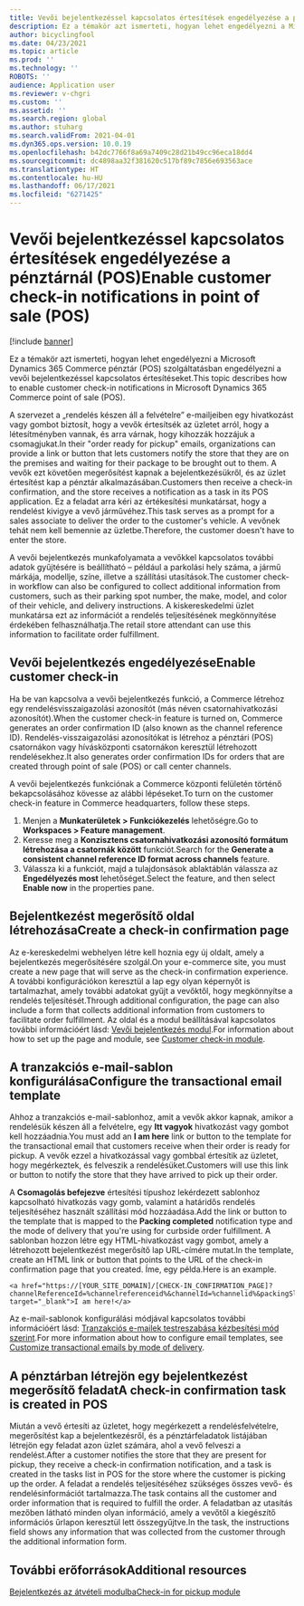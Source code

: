 ```yaml
---
title: Vevői bejelentkezéssel kapcsolatos értesítések engedélyezése a pénztárnál (POS)
description: Ez a témakör azt ismerteti, hogyan lehet engedélyezni a Microsoft Dynamics 365 Commerce pénztár (POS) szolgáltatásban engedélyezni a vevői bejelentkezéssel kapcsolatos értesítéseket.
author: bicyclingfool
ms.date: 04/23/2021
ms.topic: article
ms.prod: ''
ms.technology: ''
ROBOTS: ''
audience: Application user
ms.reviewer: v-chgri
ms.custom: ''
ms.assetid: ''
ms.search.region: global
ms.author: stuharg
ms.search.validFrom: 2021-04-01
ms.dyn365.ops.version: 10.0.19
ms.openlocfilehash: b42dc7766f8a69a7409c28d21b49cc96eca18dd4
ms.sourcegitcommit: dc4898aa32f381620c517bf89c7856e693563ace
ms.translationtype: HT
ms.contentlocale: hu-HU
ms.lasthandoff: 06/17/2021
ms.locfileid: "6271425"
---
```

# <a name="enable-customer-check-in-notifications-in-point-of-sale-pos"></a><span data-ttu-id="f076d-103">Vevői bejelentkezéssel kapcsolatos értesítések engedélyezése a pénztárnál (POS)</span><span class="sxs-lookup"><span data-stu-id="f076d-103">Enable customer check-in notifications in point of sale (POS)</span></span>

[!include [banner](includes/banner.md)]

<span data-ttu-id="f076d-104">Ez a témakör azt ismerteti, hogyan lehet engedélyezni a Microsoft Dynamics 365 Commerce pénztár (POS) szolgáltatásban engedélyezni a vevői bejelentkezéssel kapcsolatos értesítéseket.</span><span class="sxs-lookup"><span data-stu-id="f076d-104">This topic describes how to enable customer check-in notifications in Microsoft Dynamics 365 Commerce point of sale (POS).</span></span>

<span data-ttu-id="f076d-105">A szervezet a „rendelés készen áll a felvételre” e-mailjeiben egy hivatkozást vagy gombot biztosít, hogy a vevők értesítsék az üzletet arról, hogy a létesítményben vannak, és arra várnak, hogy kihozzák hozzájuk a csomagjukat.</span><span class="sxs-lookup"><span data-stu-id="f076d-105">In their "order ready for pickup" emails, organizations can provide a link or button that lets customers notify the store that they are on the premises and waiting for their package to be brought out to them.</span></span> <span data-ttu-id="f076d-106">A vevők ezt követően megerősítést kapnak a bejelentkezésükről, és az üzlet értesítést kap a pénztár alkalmazásában.</span><span class="sxs-lookup"><span data-stu-id="f076d-106">Customers then receive a check-in confirmation, and the store receives a notification as a task in its POS application.</span></span> <span data-ttu-id="f076d-107">Ez a feladat arra kéri az értékesítési munkatársat, hogy a rendelést kivigye a vevő járművéhez.</span><span class="sxs-lookup"><span data-stu-id="f076d-107">This task serves as a prompt for a sales associate to deliver the order to the customer's vehicle.</span></span> <span data-ttu-id="f076d-108">A vevőnek tehát nem kell bemennie az üzletbe.</span><span class="sxs-lookup"><span data-stu-id="f076d-108">Therefore, the customer doesn't have to enter the store.</span></span>

<span data-ttu-id="f076d-109">A vevői bejelentkezés munkafolyamata a vevőkkel kapcsolatos további adatok gyűjtésére is beállítható – például a parkolási hely száma, a jármű márkája, modellje, színe, illetve a szállítási utasítások.</span><span class="sxs-lookup"><span data-stu-id="f076d-109">The customer check-in workflow can also be configured to collect additional information from customers, such as their parking spot number, the make, model, and color of their vehicle, and delivery instructions.</span></span> <span data-ttu-id="f076d-110">A kiskereskedelmi üzlet munkatársa ezt az információt a rendelés teljesítésének megkönnyítése érdekében felhasználhatja.</span><span class="sxs-lookup"><span data-stu-id="f076d-110">The retail store attendant can use this information to facilitate order fulfillment.</span></span>

## <a name="enable-customer-check-in"></a><span data-ttu-id="f076d-111">Vevői bejelentkezés engedélyezése</span><span class="sxs-lookup"><span data-stu-id="f076d-111">Enable customer check-in</span></span>

<span data-ttu-id="f076d-112">Ha be van kapcsolva a vevői bejelentkezés funkció, a Commerce létrehoz egy rendelésvisszaigazolási azonosítót (más néven csatornahivatkozási azonosítót).</span><span class="sxs-lookup"><span data-stu-id="f076d-112">When the customer check-in feature is turned on, Commerce generates an order confirmation ID (also known as the channel reference ID).</span></span> <span data-ttu-id="f076d-113">Rendelés-visszaigazolási azonosítókat is létrehoz a pénztári (POS) csatornákon vagy hívásközponti csatornákon keresztül létrehozott rendelésekhez.</span><span class="sxs-lookup"><span data-stu-id="f076d-113">It also generates order confirmation IDs for orders that are created through point of sale (POS) or call center channels.</span></span> 

<span data-ttu-id="f076d-114">A vevői bejelentkezés funkciónak a Commerce központi felületén történő bekapcsolásához kövesse az alábbi lépéseket.</span><span class="sxs-lookup"><span data-stu-id="f076d-114">To turn on the customer check-in feature in Commerce headquarters, follow these steps.</span></span>

1. <span data-ttu-id="f076d-115">Menjen a **Munkaterületek \> Funkciókezelés** lehetőségre.</span><span class="sxs-lookup"><span data-stu-id="f076d-115">Go to **Workspaces \> Feature management**.</span></span>
2. <span data-ttu-id="f076d-116">Keresse meg a **Konzisztens csatornahivatkozási azonosító formátum létrehozása a csatornák között** funkciót.</span><span class="sxs-lookup"><span data-stu-id="f076d-116">Search for the **Generate a consistent channel reference ID format across channels** feature.</span></span> 
3. <span data-ttu-id="f076d-117">Válassza ki a funkciót, majd a tulajdonsások ablaktáblán válassza az **Engedélyezés most** lehetőséget.</span><span class="sxs-lookup"><span data-stu-id="f076d-117">Select the feature, and then select **Enable now** in the properties pane.</span></span> 

## <a name="create-a-check-in-confirmation-page"></a><span data-ttu-id="f076d-118">Bejelentkezést megerősítő oldal létrehozása</span><span class="sxs-lookup"><span data-stu-id="f076d-118">Create a check-in confirmation page</span></span>

<span data-ttu-id="f076d-119">Az e-kereskedelmi webhelyen létre kell hoznia egy új oldalt, amely a bejelentkezés megerősítésére szolgál.</span><span class="sxs-lookup"><span data-stu-id="f076d-119">On your e-commerce site, you must create a new page that will serve as the check-in confirmation experience.</span></span> <span data-ttu-id="f076d-120">A további konfigurációkon keresztül a lap egy olyan képernyőt is tartalmazhat, amely további adatokat gyűjt a vevőktől, hogy megkönnyítse a rendelés teljesítését.</span><span class="sxs-lookup"><span data-stu-id="f076d-120">Through additional configuration, the page can also include a form that collects additional information from customers to facilitate order fulfillment.</span></span> <span data-ttu-id="f076d-121">Az oldal és a modul beállításával kapcsolatos további információért lásd: [Vevői bejelentkezés modul](check-in-pickup-module.md).</span><span class="sxs-lookup"><span data-stu-id="f076d-121">For information about how to set up the page and module, see [Customer check-in module](check-in-pickup-module.md).</span></span>

## <a name="configure-the-transactional-email-template"></a><span data-ttu-id="f076d-122">A tranzakciós e-mail-sablon konfigurálása</span><span class="sxs-lookup"><span data-stu-id="f076d-122">Configure the transactional email template</span></span>

<span data-ttu-id="f076d-123">Ahhoz a tranzakciós e-mail-sablonhoz, amit a vevők akkor kapnak, amikor a rendelésük készen áll a felvételre, egy **Itt vagyok** hivatkozást vagy gombot kell hozzáadnia.</span><span class="sxs-lookup"><span data-stu-id="f076d-123">You must add an **I am here** link or button to the template for the transactional email that customers receive when their order is ready for pickup.</span></span> <span data-ttu-id="f076d-124">A vevők ezzel a hivatkozással vagy gombbal értesítik az üzletet, hogy megérkeztek, és felveszik a rendelésüket.</span><span class="sxs-lookup"><span data-stu-id="f076d-124">Customers will use this link or button to notify the store that they have arrived to pick up their order.</span></span> 

<span data-ttu-id="f076d-125">A **Csomagolás befejezve** értesítési típushoz lekérdezett sablonhoz kapcsolható hivatkozás vagy gomb, valamint a határidős rendelés teljesítéséhez használt szállítási mód hozzáadása.</span><span class="sxs-lookup"><span data-stu-id="f076d-125">Add the link or button to the template that is mapped to the **Packing completed** notification type and the mode of delivery that you're using for curbside order fulfillment.</span></span> <span data-ttu-id="f076d-126">A sablonban hozzon létre egy HTML-hivatkozást vagy gombot, amely a létrehozott bejelentkezést megerősítő lap URL-címére mutat.</span><span class="sxs-lookup"><span data-stu-id="f076d-126">In the template, create an HTML link or button that points to the URL of the check-in confirmation page that you created.</span></span> <span data-ttu-id="f076d-127">Íme, egy példa.</span><span class="sxs-lookup"><span data-stu-id="f076d-127">Here is an example.</span></span>

```
<a href="https://[YOUR_SITE_DOMAIN]/[CHECK-IN_CONFIRMATION_PAGE]?channelReferenceId=%channelreferenceid%&channelId=%channelid%&packingSlipId=%packingslipid%" target="_blank">I am here!</a>
```
<span data-ttu-id="f076d-128">Az e-mail-sablonok konfigurálási módjával kapcsolatos további információért lásd: [Tranzakciós e-mailek testreszabása kézbesítési mód szerint](customize-email-delivery-mode.md).</span><span class="sxs-lookup"><span data-stu-id="f076d-128">For more information about how to configure email templates, see [Customize transactional emails by mode of delivery](customize-email-delivery-mode.md).</span></span> 

## <a name="a-check-in-confirmation-task-is-created-in-pos"></a><span data-ttu-id="f076d-129">A pénztárban létrejön egy bejelentkezést megerősítő feladat</span><span class="sxs-lookup"><span data-stu-id="f076d-129">A check-in confirmation task is created in POS</span></span>

<span data-ttu-id="f076d-130">Miután a vevő értesíti az üzletet, hogy megérkezett a rendelésfelvételre, megerősítést kap a bejelentkezésről, és a pénztárfeladatok listájában létrejön egy feladat azon üzlet számára, ahol a vevő felveszi a rendelést.</span><span class="sxs-lookup"><span data-stu-id="f076d-130">After a customer notifies the store that they are present for pickup, they receive a check-in confirmation notification, and a task is created in the tasks list in POS for the store where the customer is picking up the order.</span></span> <span data-ttu-id="f076d-131">A feladat a rendelés teljesítéséhez szükséges összes vevő- és rendelésinformációt tartalmazza.</span><span class="sxs-lookup"><span data-stu-id="f076d-131">The task contains all the customer and order information that is required to fulfill the order.</span></span> <span data-ttu-id="f076d-132">A feladatban az utasítás mezőben látható minden olyan információ, amely a vevőtől a kiegészítő információs űrlapon keresztül lett összegyűjtve.</span><span class="sxs-lookup"><span data-stu-id="f076d-132">In the task, the instructions field shows any information that was collected from the customer through the additional information form.</span></span> 

## <a name="additional-resources"></a><span data-ttu-id="f076d-133">További erőforrások</span><span class="sxs-lookup"><span data-stu-id="f076d-133">Additional resources</span></span>

[<span data-ttu-id="f076d-134">Bejelentkezés az átvételi modulba</span><span class="sxs-lookup"><span data-stu-id="f076d-134">Check-in for pickup module</span></span>](check-in-pickup-module.md)
